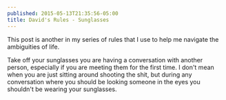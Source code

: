 ```yaml
---
published: 2015-05-13T21:35:56-05:00
title: David's Rules - Sunglasses
---
```

This post is another in my series of rules that I use to help me navigate the ambiguities of life.

Take off your sunglasses you are having a conversation with another person, especially if you are meeting them for the first time. I don't mean when you are just sitting around shooting the shit, but during any conversation where you should be looking someone in the eyes you shouldn't be wearing your sunglasses.